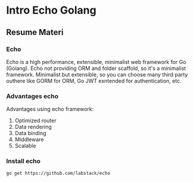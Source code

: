 # Intro Echo Golang

## Resume Materi

### Echo

Echo is a high performance, extensible, minimalist web framework for Go (Golang). Echo not providing ORM and folder scaffold, so it's a minimalist framework. Minimalist but extensible, so you can choose many third party outhere like GORM for ORM, Go JWT exntended for authentication, etc.

### Advantages echo

Advantages using echo framework:
1. Optimized router
2. Data rendering
3. Data binding
4. Middleware
5. Scalable

### Install echo

```
go get https://github.com/labstack/echo
```